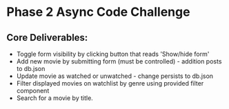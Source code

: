 # Phase 2 Async Code Challenge

## Core Deliverables:
- Toggle form visibility by clicking button that reads 'Show/hide form'
- Add new movie by submitting form (must be controlled) - addition posts to db.json
- Update movie as watched or unwatched - change persists to db.json
- Filter displayed movies on watchlist by genre using provided filter component
- Search for a movie by title.